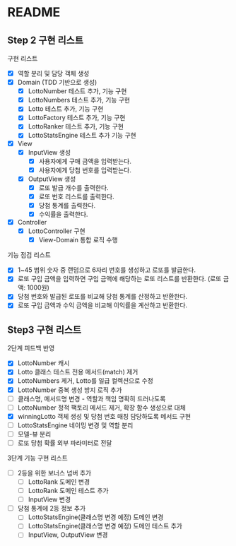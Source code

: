 # README
## Step 2 구현 리스트

구현 리스트 

- [x]  역할 분리 및 담당 객체 생성
- [x]  Domain (TDD 기반으로 생성)
    - [x]  LottoNumber 테스트 추가, 기능 구현
    - [x]  LottoNumbers 테스트 추가, 기능 구현
    - [x]  Lotto 테스트 추가, 기능 구현
    - [x]  LottoFactory 테스트 추가, 기능 구현
    - [x]  LottoRanker 테스트 추가, 기능 구현
    - [x]  LottoStatsEngine 테스트 추가 기능 구현
- [x]  View
    - [x]  InputView 생성
        - [x]  사용자에게 구매 금액을 입력받는다.
        - [x]  사용자에게 당첨 번호를 입력받는다.
    - [x]  OutputView 생성
        - [x]  로또 발급 개수를 출력한다.
        - [x]  로또 번호 리스트를 출력한다.
        - [x]  당첨 통계를 출력한다.
        - [x]  수익률을 출력한다.
- [x]  Controller
    - [x]  LottoController 구현
        - [x]  View-Domain 통합 로직 수행

기능 점검 리스트

- [x]  1~45 범위 숫자 중 랜덤으로 6자리 번호를 생성하고 로또를 발급한다.
- [x]  로또 구입 금액을 입력하면 구입 금액에 해당하는 로또 리스트를 반환한다. (로또 금액: 1000원)
- [x]  당첨 번호와 발급된 로또를 비교해 당첨 통계를 산정하고 반환한다.
- [x]  로또 구입 금액과 수익 금액을 비교해 이익률을 계산하고 반환한다.

## Step3 구현 리스트 

2단계 피드백 반영

- [x] LottoNumber 캐시 
- [x] Lotto 클래스 테스트 전용 메서드(match) 제거
- [x] LottoNumbers 제거, Lotto를 일급 컬렉션으로 수정
- [x] LottoNumber 중복 생성 방지 로직 추가 
- [ ] 클래스명, 메서드명 변경 - 역할과 책임 명확히 드러나도록
- [ ] LottoNumber 정적 팩토리 메서드 제거, 확장 함수 생성으로 대체
- [x] winningLotto 객체 생성 및 당첨 번호 매칭 담당하도록 메서드 구현
- [ ] LottoStatsEngine 네이밍 변경 및 역할 분리
- [ ] 모델-뷰 분리 
- [ ] 로또 당첨 확률 외부 파라미터로 전달

3단계 기능 구현 리스트 

- [ ] 2등을 위한 보너스 넘버 추가 
  - [ ] LottoRank 도메인 변경
  - [ ] LottoRank 도메인 테스트 추가
  - [ ] InputView 변경
- [ ] 당첨 통계에 2등 정보 추가
  - [ ] LottoStatsEngine(클래스명 변경 예정) 도메인 변경
  - [ ] LottoStatsEngine(클래스명 변경 예정) 도메인 테스트 추가
  - [ ] InputView, OutputView 변경
